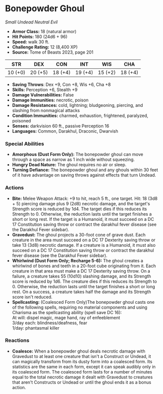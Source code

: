 # Bonepowder Ghoul

*Small* *Undead* *Neutral Evil*

- **Armor Class:** 18 (natural armor)
- **Hit Points:** 180 (24d6 + 96)
- **Speed:** walk 30 ft.
- **Challenge Rating:** 12 (8,400 XP)
- **Source:** Tome of Beasts 2023, page 201

| STR | DEX | CON | INT | WIS | CHA |
| --- | --- | --- | --- | --- | --- |
| 10 (+0) | 20 (+5) | 18 (+4) | 19 (+4) | 15 (+2) | 18 (+4) |

- **Saving Throws**: Dex +9, Con +8, Wis +6, Cha +8
- **Skills:** Perception +6, Stealth +9
- **Damage Vulnerabilities:** False
- **Damage Immunities:** necrotic, poison
- **Damage Resistances:** cold, lightning; bludgeoning, piercing, and slashing from nonmagical attacks
- **Condition Immunities:** charmed, exhaustion, frightened, paralyzed, poisoned
- **Senses:** darkvision 60 ft., passive Perception 16
- **Languages:** Common, Darakhul, Draconic, Dwarvish

### Special Abilities

- **Amorphous (Dust Form Only):** The bonepowder ghoul can move through a space as narrow as 1 inch wide without squeezing.
- **Hungry Dead Nature:** The ghoul requires no air or sleep.
- **Turning Defiance:** The bonepowder ghoul and any ghouls within 30 feet of it have advantage on saving throws against effects that turn Undead.

### Actions

- **Bite:** Melee Weapon Attack: +9 to hit, reach 5 ft., one target. Hit: 18 (3d8 + 5) piercing damage plus 9 (2d8) necrotic damage, and the target's Strength score is reduced by 1d4. The target dies if this reduces its Strength to 0. Otherwise, the reduction lasts until the target finishes a short or long rest. If the target is a Humanoid, it must succeed on a DC 17 Constitution saving throw or contract the darakhul fever disease (see the Darakhul Fever sidebar).
- **Gravedust:** The ghoul projects a 30-foot cone of grave dust. Each creature in the area must succeed on a DC 17 Dexterity saving throw or take 13 (3d8) necrotic damage. If a creature is a Humanoid, it must also succeed on a DC 17 Constitution saving throw or contract the darakhul fever disease (see the Darakhul Fever sidebar).
- **Whirlwind (Dust Form Only; Recharge 5-6):** The ghoul creates a whirlwind of bones and teeth in a 20-foot cube originating from it. Each creature in that area must make a DC 17 Dexterity saving throw. On a failure, a creature takes 55 (10d10) slashing damage, and its Strength score is reduced by 1d6. The creature dies if this reduces its Strength to 0. Otherwise, the reduction lasts until the target finishes a short or long rest. On a success, a creature takes half the damage and its Strength score isn't reduced.
- **Spellcasting:** (Coalesced Form Only)The bonepowder ghoul casts one of the following spells, requiring no material components and using Charisma as the spellcasting ability (spell save DC 16):<br>At will: dispel magic, mage hand, ray of enfeeblement<br>3/day each: blindness/deafness, fear<br>1/day: phantasmal killer

### Reactions

- **Coalesce:** When a bonepowder ghoul deals necrotic damage with Gravedust to at least one creature that isn't a Construct or Undead, it can magically transform from its dusty form into a coalesced form. Its statistics are the same in each form, except it can speak audibly only in its coalesced form. The coalesced form lasts for a number of minutes equal to the total necrotic damage it dealt with Gravedust to creatures that aren't Constructs or Undead or until the ghoul ends it as a bonus action.
